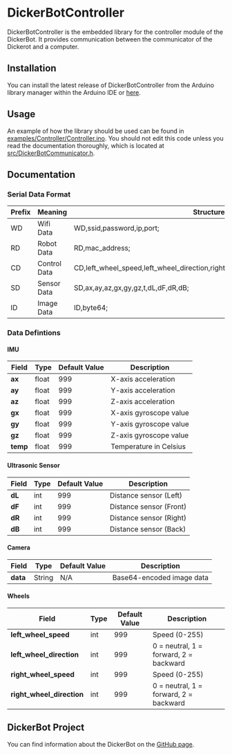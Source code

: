 # DickerBotController

DickerBotController is the embedded library for the controller module of the DickerBot. It provides communication between the communicator of the Dickerot and a computer.

## Installation

You can install the latest release of DickerBotController from the Arduino library manager within the Arduino IDE or [here](https://docs.arduino.cc/libraries/).

## Usage

An example of how the library should be used can be found in [examples/Controller/Controller.ino](examples/Controller/Controller.ino). You should not edit this code unless you read the documentation thoroughly, which is located at [src/DickerBotCommunicator.h](src/DickerBotController.h).

## Documentation

### Serial Data Format
| Prefix | Meaning       | Structure                                |
|--------|---------------|------------------------------------------|
| WD     | Wifi Data     | WD,ssid,password,ip,port;               |
| RD     | Robot Data    | RD,mac_address;                         |
| CD     | Control Data  | CD,left_wheel_speed,left_wheel_direction,right_wheel_speed,right_wheel_direction;               |
| SD     | Sensor Data   | SD,ax,ay,az,gx,gy,gz,t,dL,dF,dR,dB;     |
| ID     | Image Data    | ID,byte64;                          |

### Data Defintions

#### IMU
| Field  | Type   | Default Value | Description          |
|--------|--------|---------------|----------------------|
| **ax** | float  | 999           | X-axis acceleration  |
| **ay** | float  | 999           | Y-axis acceleration  |
| **az** | float  | 999           | Z-axis acceleration  |
| **gx** | float  | 999           | X-axis gyroscope value  |
| **gy** | float  | 999           | Y-axis gyroscope value  |
| **gz** | float  | 999           | Z-axis gyroscope value  |
| **temp**    | float  | 999           | Temperature in Celsius     |

#### Ultrasonic Sensor
| Field  | Type   | Default Value | Description          |
|--------|--------|---------------|----------------------|
| **dL**      | int    | 999           | Distance sensor (Left)     |
| **dF**      | int    | 999           | Distance sensor (Front)    |
| **dR**      | int    | 999           | Distance sensor (Right)    |
| **dB**      | int    | 999           | Distance sensor (Back)     |

#### Camera
| Field       | Type   | Default Value | Description                          |
|-------------|--------|---------------|--------------------------------------|
| **data**    | String | N/A           | Base64-encoded image data            |

#### Wheels

| Field  | Type   | Default Value | Description          |
|-------------|--------|---------------|----------------------------|
| **left_wheel_speed**   | int    | 999           | Speed (0-255)              |
| **left_wheel_direction** | int  | 999           | 0 = neutral, 1 = forward, 2 = backward |
| **right_wheel_speed**   | int    | 999           | Speed (0-255)              |
| **right_wheel_direction** | int  | 999           | 0 = neutral, 1 = forward, 2 = backward |

## DickerBot Project

You can find information about the DickerBot on the [GitHub page](https://github.com/keshavshankar08/DickerBot/tree/main).